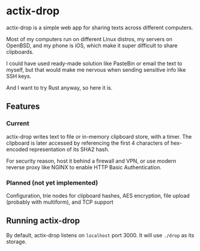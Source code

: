 # actix-drop

actix-drop is a simple web app for sharing texts across different computers.

Most of my computers run on different Linux distros, my servers on OpenBSD,
and my phone is iOS, which make it super difficult to share clipboards.

I could have used ready-made solution like PasteBin or email the text to myself,
but that would make me nervous when sending sensitive info like SSH keys.

And I want to try Rust anyway, so here it is.

## Features

### Current

actix-drop writes text to file or in-memory clipboard store, with a timer.
The clipboard is later accessed by referencing the first 4 characters of
hex-encoded representation of its SHA2 hash.

For security reason, host it behind a firewall and VPN, or use modern reverse proxy
like NGINX to enable HTTP Basic Authentication.

### Planned (not yet implemented)

Configuration, trie nodes for clipboard hashes, AES encryption, file upload
(probably with multiform), and TCP support

## Running actix-drop

By default, actix-drop listens on `localhost` port 3000.
It will use `./drop` as its storage.
